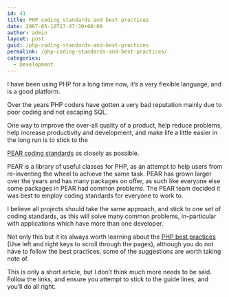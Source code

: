 ```yaml
---
id: 41
title: PHP coding standards and best practices
date: 2007-05-10T17:47:30+00:00
author: admin
layout: post
guid: /php-coding-standards-and-best-practices
permalink: /php-coding-standards-and-best-practices/
categories:
  - Development
---
```

<p class="lead">
  I have been using PHP for a long time now, it&#8217;s a very flexible language, and is a good platform.
</p>

Over the years PHP coders have gotten a very bad reputation mainly due to poor coding and not escaping SQL.

<!--more-->One way to improve the over-all quality of a product, help reduce problems, help increase productivity and development, and make life a little easier in the long run is to stick to the 

[PEAR coding standards](http://pear.php.net/manual/en/standards.php) as closely as possible.

PEAR is a library of useful classes for PHP, as an attempt to help users from re-inventing the wheel to achieve the same task. PEAR has grown larger over the years and has many packages on offer, as such like everyone else some packages in PEAR had common problems. The PEAR team decided it was best to employ coding standards for everyone to work to.

I believe all projects should take the same approach, and stick to one set of coding standards, as this will solve many common problems, in-particular with applications which have more than one developer.

Not only this but it its always worth learning about the [PHP best practices](http://talks.php.net/show/php-best-practices/) (Use left and right keys to scroll through the pages), although you do not have to follow the best practices, some of the suggestions are worth taking note of.

This is only a short article, but I don&#8217;t think much more needs to be said. Follow the links, and ensure you attempt to stick to the guide lines, and you&#8217;ll do all right.